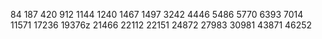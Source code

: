 84
187
420
912
1144
1240
1467
1497
3242
4446
5486
5770
6393
7014
11571
17236
19376z
21466
22112
22151
24872
27983
30981
43871
46252